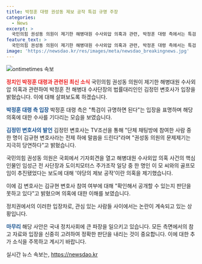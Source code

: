 ```yaml
---
title: 박정훈 대령 권성동 제보 공작 특검 규명 주장
categories:
  - News
excerpt: >
  국민의힘 권성동 의원이 제기한 해병대원 수사외압 의혹과 관련, 박정훈 대령 측에서는 특검이 규명할 것을 강조하며 국민의힘과 공개토론할 의사를 밝혔다. 김규현 변호사의 참여 여부를 확인 중이며, 만일 제보가 사실이라면 제보자를 보호해야 한다는 주장도 내세웠다. 또한, 채팅방에 간 원들이 관계를 가지고 있다는 의혹을 제기하며 국민적 의혹 해소를 강조했다.
feature_text: >
  국민의힘 권성동 의원이 제기한 해병대원 수사외압 의혹과 관련, 박정훈 대령 측에서는 특검이 규명할 것을 강조하며 국민의힘과 공개토론할 의사를 밝혔다. 김규현 변호사의 참여 여부를 확인 중이며, 만일 제보가 사실이라면 제보자를 보호해야 한다는 주장도 내세웠다. 또한, 채팅방에 간 원들이 관계를 가지고 있다는 의혹을 제기하며 국민적 의혹 해소를 강조했다.
image: 'https://newsdao.kr/res/images/meta/newsdao_breakingnews.jpg'
---
```


<p><img src="https://newsdao.kr/res/images/meta/newsdao_breakingnews.jpg" alt="ontimetimes 속보" /></p>

<p><b><span style="color: #ee2323;">정치인 박정훈 대령과 관련된 최신 소식</span></b>
국민의힘 권성동 의원이 제기한 해병대원 수사외압 의혹과 관련하여 박정훈 전 해병대 수사단장의 법률대리인인 김정민 변호사가 입장을 밝혔습니다. 이에 대해 살펴보도록 하겠습니다.</p>

<p><b><span style="color: #1a5490;">박정훈 대령 측 입장</span></b>
박정훈 대령 측은 "특검이 규명하면 된다"는 입장을 표명하며 해당 의혹에 대한 수사를 기다리는 모습을 보였습니다.</p>

<p><b><span style="color: #1a5490;">김정민 변호사의 발언</span></b>
김정민 변호사는 TV조선을 통해 "단체 채팅방에 참여한 사람 중 한 명이 김규현 변호사라는 전제 하에 말씀을 드린다"라며 "권성동 의원의 문제제기는 지극히 당연하다"고 밝혔습니다.</p>

<p>국민의힘 권성동 의원은 국회에서 기자회견을 열고 해병대원 수사외압 의혹 사건의 핵심 인물인 임성근 전 사단장과 도이치모터스 주가조작 일당 중 한 명인 이 모 씨와의 골프모임이 추진됐었다는 보도에 대해 '야당의 제보 공작'이란 의혹을 제기했습니다.</p>

<p>이에 김 변호사는 김규현 변호사 참여 여부에 대해 "확인해서 공개할 수 있는지 판단을 못하고 있다"고 밝혔으며 의혹에 대한 이해를 보였습니다.</p>

<p>정치권에서의 이러한 입장차로, 관심 있는 사람들 사이에서는 논란이 계속되고 있는 상황입니다.</p>

<p><b><span style="color: #1a5490;">마무리</span></b>
해당 사안은 국내 정치사회에 큰 파장을 일으키고 있습니다. 모든 측면에서의 참고 자료와 입장을 신중히 고려하여 정확한 판단을 내리는 것이 중요합니다. 이에 대한 추가 소식을 주목하고 계시기 바랍니다.</p>
실시간 뉴스 속보는, <a href="https://newsdao.kr" rel="dofollow">https://newsdao.kr</a>


